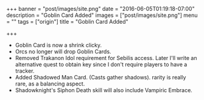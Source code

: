 +++
banner = "post/images/site.png"
date = "2016-06-05T01:19:18-07:00"
description = "Goblin Card Added"
images = ["post/images/site.png"]
menu = ""
tags = ["origin"]
title = "Goblin Card Added"

+++

* Goblin Card is now a shrink clicky.
* Orcs no longer will drop Goblin Cards.
* Removed Trakanon Idol requirement for Sebilis access. Later I'll write an alternative quest to obtain key since I don't require players to have a tracker.
* Added Shadowed Man Card. (Casts gather shadows). rarity is really rare, as a balancing aspect.
* Shadowknight's Siphon Death skill will also include Vampiric Embrace.

<!--more-->